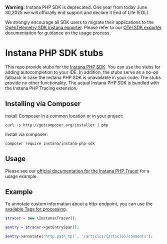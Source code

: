 
 **Warning:** 
Instana PHP SDK is deprecated. One year from today June 30,2025 we will officially end support and declare it End of Life (EOL).

We strongly encourage all SDK users to migrate their applications to the [OpenTelemetry SDK Instana exporter](https://github.com/opentelemetry-php/opentelemetry-exporter-instana). Please refer to our [OTel SDK exporter](https://www.ibm.com/docs/en/instana-observability/current?topic=php-opentelemetry-exporter) documentation for guidance on the usage process.

# Instana PHP SDK stubs

This repo provide stubs for the [Instana PHP SDK][docs]. You can use the stubs for adding autocompletion to your IDE. In addition, the stubs serve as a no-op fallback in case the Instana PHP SDK is unavailable in your code. The stubs provide no other functionality. The actual Instana PHP SDK is bundled with the Instana PHP Tracing extension.

## Installing via Composer

Install Composer in a common location or in your project:

    curl -s http://getcomposer.org/installer | php

Install via composer:

    composer require instana/instana-php-sdk

## Usage

Please see our [official documentation for the Instana PHP Tracer][docs] for a usage example.

## Example

To annotate custom information about a http-endpoint, you can use the
[available Tags for processing][tags].

```php
$tracer = new \Instana\Tracer();

$entry = $tracer->getEntrySpan();

$entry->annotate('http.path_tpl', '/articles/{article}/comments');
```

 [docs]: https://docs.instana.io/ecosystem/php/#php-sdk
 [tags]: https://www.instana.com/docs/tracing/custom-best-practices/#processed-tags
